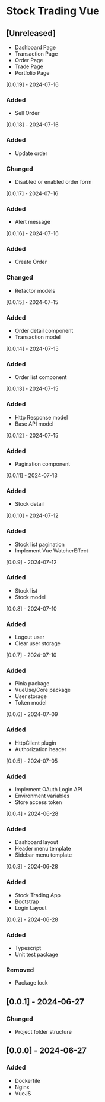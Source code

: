 # Stock Trading Vue

## [Unreleased]
- Dashboard Page
- Transaction Page
- Order Page
- Trade Page
- Portfolio Page

[0.0.19] - 2024-07-16
### Added
- Sell Order

[0.0.18] - 2024-07-16
### Added
- Update order

### Changed
- Disabled or enabled order form

[0.0.17] - 2024-07-16
### Added
- Alert message

[0.0.16] - 2024-07-16
### Added
- Create Order

### Changed
- Refactor models

[0.0.15] - 2024-07-15
### Added
- Order detail component
- Transaction model

[0.0.14] - 2024-07-15
### Added
- Order list component

[0.0.13] - 2024-07-15
### Added
- Http Response model
- Base API model

[0.0.12] - 2024-07-15
### Added
- Pagination component

[0.0.11] - 2024-07-13
### Added
- Stock detail

[0.0.10] - 2024-07-12
### Added
- Stock list pagination
- Implement Vue WatcherEffect

[0.0.9] - 2024-07-12
### Added
- Stock list
- Stock model

[0.0.8] - 2024-07-10
### Added
- Logout user
- Clear user storage

[0.0.7] - 2024-07-10
### Added
- Pinia package
- VueUse/Core package
- User storage
- Token model

[0.0.6] - 2024-07-09
### Added
- HttpClient plugin
- Authorization header

[0.0.5] - 2024-07-05
### Added
- Implement OAuth Login API
- Environment variables
- Store access token

[0.0.4] - 2024-06-28
### Added
- Dashboard layout
- Header menu template
- Sidebar menu template

[0.0.3] - 2024-06-28
### Added
- Stock Trading App
- Bootstrap
- Login Layout

[0.0.2] - 2024-06-28
### Added
- Typescript
- Unit test package

### Removed
- Package lock

## [0.0.1] - 2024-06-27
### Changed
- Project folder structure

## [0.0.0] - 2024-06-27
### Added
- Dockerfile
- Nginx
- VueJS
